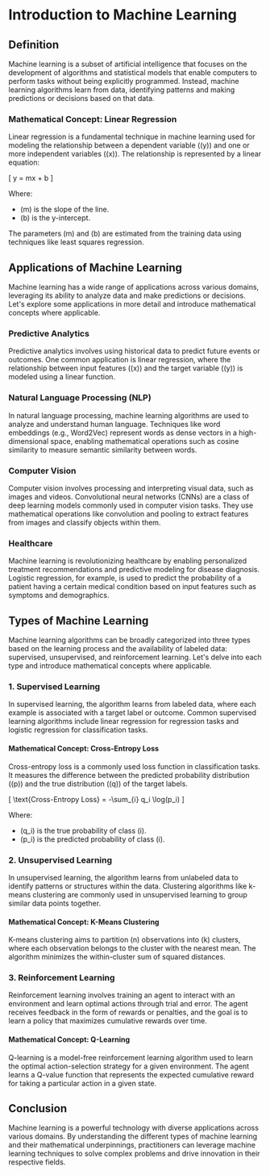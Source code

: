 # Introduction to Machine Learning

## Definition

Machine learning is a subset of artificial intelligence that focuses on the development of algorithms and statistical models that enable computers to perform tasks without being explicitly programmed. Instead, machine learning algorithms learn from data, identifying patterns and making predictions or decisions based on that data.

### Mathematical Concept: Linear Regression

Linear regression is a fundamental technique in machine learning used for modeling the relationship between a dependent variable (\(y\)) and one or more independent variables (\(x\)). The relationship is represented by a linear equation:

\[ y = mx + b \]

Where:
- \(m\) is the slope of the line.
- \(b\) is the y-intercept.

The parameters \(m\) and \(b\) are estimated from the training data using techniques like least squares regression.

## Applications of Machine Learning

Machine learning has a wide range of applications across various domains, leveraging its ability to analyze data and make predictions or decisions. Let's explore some applications in more detail and introduce mathematical concepts where applicable.

### Predictive Analytics

Predictive analytics involves using historical data to predict future events or outcomes. One common application is linear regression, where the relationship between input features (\(x\)) and the target variable (\(y\)) is modeled using a linear function.

### Natural Language Processing (NLP)

In natural language processing, machine learning algorithms are used to analyze and understand human language. Techniques like word embeddings (e.g., Word2Vec) represent words as dense vectors in a high-dimensional space, enabling mathematical operations such as cosine similarity to measure semantic similarity between words.

### Computer Vision

Computer vision involves processing and interpreting visual data, such as images and videos. Convolutional neural networks (CNNs) are a class of deep learning models commonly used in computer vision tasks. They use mathematical operations like convolution and pooling to extract features from images and classify objects within them.

### Healthcare

Machine learning is revolutionizing healthcare by enabling personalized treatment recommendations and predictive modeling for disease diagnosis. Logistic regression, for example, is used to predict the probability of a patient having a certain medical condition based on input features such as symptoms and demographics.

## Types of Machine Learning

Machine learning algorithms can be broadly categorized into three types based on the learning process and the availability of labeled data: supervised, unsupervised, and reinforcement learning. Let's delve into each type and introduce mathematical concepts where applicable.

### 1. Supervised Learning

In supervised learning, the algorithm learns from labeled data, where each example is associated with a target label or outcome. Common supervised learning algorithms include linear regression for regression tasks and logistic regression for classification tasks.

#### Mathematical Concept: Cross-Entropy Loss

Cross-entropy loss is a commonly used loss function in classification tasks. It measures the difference between the predicted probability distribution (\(p\)) and the true distribution (\(q\)) of the target labels.

\[ \text{Cross-Entropy Loss} = -\sum_{i} q_i \log(p_i) \]

Where:
- \(q_i\) is the true probability of class \(i\).
- \(p_i\) is the predicted probability of class \(i\).

### 2. Unsupervised Learning

In unsupervised learning, the algorithm learns from unlabeled data to identify patterns or structures within the data. Clustering algorithms like k-means clustering are commonly used in unsupervised learning to group similar data points together.

#### Mathematical Concept: K-Means Clustering

K-means clustering aims to partition \(n\) observations into \(k\) clusters, where each observation belongs to the cluster with the nearest mean. The algorithm minimizes the within-cluster sum of squared distances.

### 3. Reinforcement Learning

Reinforcement learning involves training an agent to interact with an environment and learn optimal actions through trial and error. The agent receives feedback in the form of rewards or penalties, and the goal is to learn a policy that maximizes cumulative rewards over time.

#### Mathematical Concept: Q-Learning

Q-learning is a model-free reinforcement learning algorithm used to learn the optimal action-selection strategy for a given environment. The agent learns a Q-value function that represents the expected cumulative reward for taking a particular action in a given state.

## Conclusion

Machine learning is a powerful technology with diverse applications across various domains. By understanding the different types of machine learning and their mathematical underpinnings, practitioners can leverage machine learning techniques to solve complex problems and drive innovation in their respective fields.